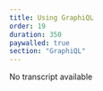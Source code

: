 ```yaml
---
title: Using GraphiQL
order: 19
duration: 350
paywalled: true
section: "GraphiQL"
---
```


No transcript available
